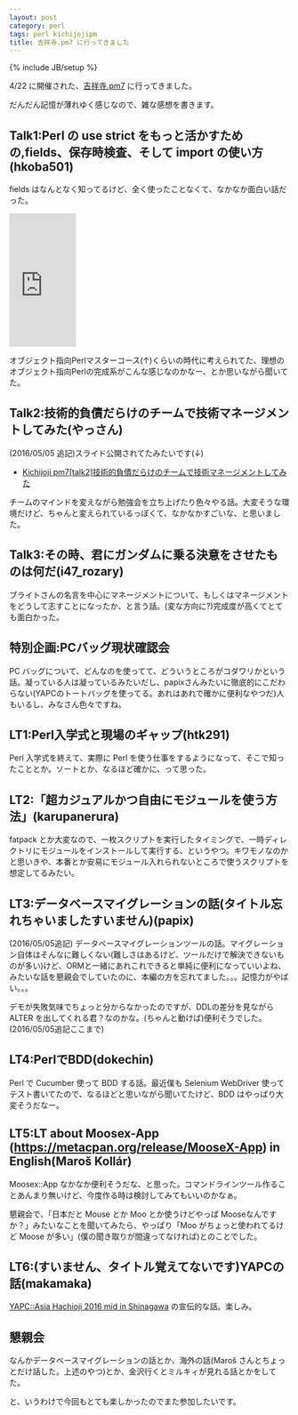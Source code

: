 ```yaml
---
layout: post
category: perl
tags: perl kichijojipm
title: 吉祥寺.pm7 に行ってきました
---
```

{% include JB/setup %}

4/22 に開催された、[吉祥寺.pm7](http://kichijojipm.connpass.com/event/28818/) に行ってきました。

だんだん記憶が薄れゆく感じなので、雑な感想を書きます。

## Talk1:Perl の use strict をもっと活かすための,fields、保存時検査、そして import の使い方(hkoba501)

fields はなんとなく知ってるけど、全く使ったことなくて、なかなか面白い話だった。

<iframe src="http://rcm-fe.amazon-adsystem.com/e/cm?t=tsucchisblog-22&o=9&p=8&l=as1&asins=4894713004&ref=qf_sp_asin_til&fc1=000000&IS2=1&lt1=_blank&m=amazon&lc1=0000FF&bc1=000000&bg1=FFFFFF&f=ifr" style="width:120px;height:240px;" scrolling="no" marginwidth="0" marginheight="0" frameborder="0"></iframe>

オブジェクト指向Perlマスターコース(↑)くらいの時代に考えられてた、理想のオブジェクト指向Perlの完成系がこんな感じなのかなー、とか思いながら聞いてた。

## Talk2:技術的負債だらけのチームで技術マネージメントしてみた(やっさん)

(2016/05/05 追記)スライド公開されてたみたいです(↓)

+ [Kichijoji pm7[talk2]技術的負債だらけのチームで技術マネージメントしてみた](http://www.slideshare.net/yasukazunagatomi/kichijoji-pm7talk2)

チームのマインドを変えながら勉強会を立ち上げたり色々やる話。大変そうな環境だけど、ちゃんと変えられているっぽくて、なかなかすごいな、と思いました。

## Talk3:その時、君にガンダムに乗る決意をさせたものは何だ(i47_rozary)

ブライトさんの名言を中心にマネージメントについて、もしくはマネージメントをどうして志すことになったか、と言う話。(変な方向に?)完成度が高くてとても面白かった。

## 特別企画:PCバッグ現状確認会

PC バッグについて、どんなのを使ってて、どういうところがコダワリかという話。凝っている人は凝っているみたいだし、papixさんみたいに徹底的にこだわらない(YAPCのトートバッグを使ってる。あれはあれで確かに便利なやつだ)人もいるし、みなさん色々ですね。

## LT1:Perl入学式と現場のギャップ(htk291)

Perl 入学式を終えて、実際に Perl を使う仕事をするようになって、そこで知ったこととか。ソートとか、なるほど確かに、って思った。

## LT2:「超カジュアルかつ自由にモジュールを使う方法」(karupanerura)

fatpack とか大変なので、一枚スクリプトを実行したタイミングで、一時ディレクトリにモジュールをインストールして実行する、というやつ。キワモノなのかと思いきや、本番とか安易にモジュール入れられないところで使うスクリプトを想定してるみたい。

## LT3:データベースマイグレーションの話(タイトル忘れちゃいましたすいません)(papix)

(2016/05/05追記)
データベースマイグレーションツールの話。マイグレーション自体はそんなに難しくない(難しさはあるけど、ツールだけで解決できないものが多い)けど、ORMと一緒にあれこれできると単純に便利になっていいよね、みたいな話を懇親会でしていたのに、本編の方を忘れてました。。。記憶力がやばい。。。

デモが失敗気味でちょっと分からなかったのですが、DDLの差分を見ながら ALTER を出してくれる君？なのかな。(ちゃんと動けば)便利そうでした。
(2016/05/05追記ここまで)

## LT4:PerlでBDD(dokechin)

Perl で Cucumber 使って BDD する話。最近僕も Selenium WebDriver 使ってテスト書いてたので、なるほどと思いながら聞いてたけど、BDD はやっぱり大変そうだなー。

## LT5:LT about Moosex-App (https://metacpan.org/release/MooseX-App) in English(Maroš Kollár)

Moosex::App なかなか便利そうだな、と思った。コマンドラインツール作ることあんまり無いけど、今度作る時は検討してみてもいいのかなぁ。

懇親会で、「日本だと Mouse とか Moo とか使うけどやっぱ Mooseなんですか？」みたいなことを聞いてみたら、やっぱり「Moo がちょっと使われてるけど Moose が多い」(僕の聞き取りが間違ってなければ)とのことでした。

## LT6:(すいません、タイトル覚えてないです)YAPCの話(makamaka)

[YAPC::Asia Hachioji 2016 mid in Shinagawa](http://yapcasia8oji-2016mid.hachiojipm.org/) の宣伝的な話。楽しみ。

## 懇親会
なんかデータベースマイグレーションの話とか、海外の話(Maroš さんとちょっとだけ話した。上述のやつ)とか、金沢行くとミルキィが見れる話とかをしてた。

と、いうわけで今回もとても楽しかったのでまた参加したいです。
